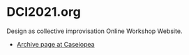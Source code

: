 # DCI2021.org

Design as collective improvisation Online Workshop Website.

- [Archive page at Caseiopea](https://wiki.ead.pucv.cl/Design_as_collective_improvisation#Design_as_collective_improvisation)